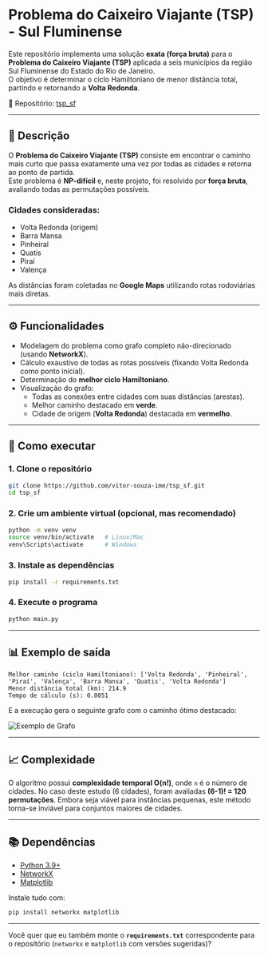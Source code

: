 # Problema do Caixeiro Viajante (TSP) - Sul Fluminense

Este repositório implementa uma solução **exata (força bruta)** para o **Problema do Caixeiro Viajante (TSP)** aplicada a seis municípios da região Sul Fluminense do Estado do Rio de Janeiro.  
O objetivo é determinar o ciclo Hamiltoniano de menor distância total, partindo e retornando a **Volta Redonda**.

📂 Repositório: [tsp_sf](https://github.com/vitor-souza-ime/tsp_sf)

---

## 📌 Descrição

O **Problema do Caixeiro Viajante (TSP)** consiste em encontrar o caminho mais curto que passa exatamente uma vez por todas as cidades e retorna ao ponto de partida.  
Este problema é **NP-difícil** e, neste projeto, foi resolvido por **força bruta**, avaliando todas as permutações possíveis.

### Cidades consideradas:
- Volta Redonda (origem)
- Barra Mansa
- Pinheiral
- Quatis
- Piraí
- Valença

As distâncias foram coletadas no **Google Maps** utilizando rotas rodoviárias mais diretas.

---

## ⚙️ Funcionalidades

- Modelagem do problema como grafo completo não-direcionado (usando **NetworkX**).
- Cálculo exaustivo de todas as rotas possíveis (fixando Volta Redonda como ponto inicial).
- Determinação do **melhor ciclo Hamiltoniano**.
- Visualização do grafo:
  - Todas as conexões entre cidades com suas distâncias (arestas).
  - Melhor caminho destacado em **verde**.
  - Cidade de origem (**Volta Redonda**) destacada em **vermelho**.

---

## 🚀 Como executar

### 1. Clone o repositório
```bash
git clone https://github.com/vitor-souza-ime/tsp_sf.git
cd tsp_sf
````

### 2. Crie um ambiente virtual (opcional, mas recomendado)

```bash
python -m venv venv
source venv/bin/activate   # Linux/Mac
venv\Scripts\activate      # Windows
```

### 3. Instale as dependências

```bash
pip install -r requirements.txt
```

### 4. Execute o programa

```bash
python main.py
```

---

## 📊 Exemplo de saída

```text
Melhor caminho (ciclo Hamiltoniano): ['Volta Redonda', 'Pinheiral', 'Piraí', 'Valença', 'Barra Mansa', 'Quatis', 'Volta Redonda']
Menor distância total (km): 214.9
Tempo de cálculo (s): 0.0051
```

E a execução gera o seguinte grafo com o caminho ótimo destacado:

![Exemplo de Grafo](docs/exemplo_saida.png)

---

## 📈 Complexidade

O algoritmo possui **complexidade temporal O(n!)**, onde `n` é o número de cidades.
No caso deste estudo (6 cidades), foram avaliadas **(6-1)! = 120 permutações**.
Embora seja viável para instâncias pequenas, este método torna-se inviável para conjuntos maiores de cidades.

---

## 📚 Dependências

* [Python 3.9+](https://www.python.org/)
* [NetworkX](https://networkx.org/)
* [Matplotlib](https://matplotlib.org/)

Instale tudo com:

```bash
pip install networkx matplotlib
```

---



Você quer que eu também monte o **`requirements.txt`** correspondente para o repositório (`networkx` e `matplotlib` com versões sugeridas)?
```
